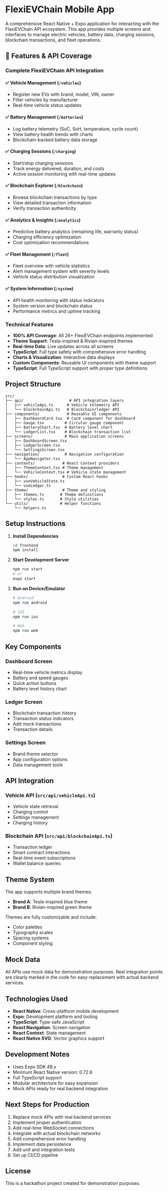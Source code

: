 # FlexiEVChain Mobile App

A comprehensive React Native + Expo application for interacting with the FlexiEVChain API ecosystem. This app provides multiple screens and interfaces to manage electric vehicles, battery data, charging sessions, blockchain transactions, and fleet operations.

## 🚀 Features & API Coverage

### Complete FlexiEVChain API Integration

#### ✅ **Vehicle Management** (`/vehicles`)
- Register new EVs with brand, model, VIN, owner
- Filter vehicles by manufacturer  
- Real-time vehicle status updates

#### ✅ **Battery Management** (`/batteries`)
- Log battery telemetry (SoC, SoH, temperature, cycle count)
- View battery health trends with charts
- Blockchain-backed battery data storage

#### ✅ **Charging Sessions** (`/charging`)
- Start/stop charging sessions
- Track energy delivered, duration, and costs
- Active session monitoring with real-time updates

#### ✅ **Blockchain Explorer** (`/blockchain`)  
- Browse blockchain transactions by type
- View detailed transaction information
- Verify transaction authenticity

#### ✅ **Analytics & Insights** (`/analytics`)
- Predictive battery analytics (remaining life, warranty status)
- Charging efficiency optimization
- Cost optimization recommendations

#### ✅ **Fleet Management** (`/fleet`)
- Fleet overview with vehicle statistics
- Alert management system with severity levels
- Vehicle status distribution visualization

#### ✅ **System Information** (`/system`)
- API health monitoring with status indicators
- System version and blockchain status
- Performance metrics and uptime tracking

### Technical Features
- **100% API Coverage**: All 26+ FlexiEVChain endpoints implemented
- **Theme Support**: Tesla-inspired & Rivian-inspired themes
- **Real-time Data**: Live updates across all screens
- **TypeScript**: Full type safety with comprehensive error handling
- **Charts & Visualization**: Interactive data displays
- **Custom Components**: Reusable UI components with theme support
- **TypeScript**: Full TypeScript support with proper type definitions

## Project Structure

```
src/
├── api/                    # API integration layers
│   ├── vehicleApi.ts      # Vehicle telemetry API
│   └── blockchainApi.ts   # Blockchain/ledger API
├── components/            # Reusable UI components
│   ├── DashboardCard.tsx  # Card component for dashboard
│   ├── Gauge.tsx         # Circular gauge component
│   ├── BatteryChart.tsx  # Battery level chart
│   └── LedgerList.tsx    # Blockchain transaction list
├── screens/              # Main application screens
│   ├── DashboardScreen.tsx
│   ├── LedgerScreen.tsx
│   └── SettingsScreen.tsx
├── navigation/           # Navigation configuration
│   └── AppNavigator.tsx
├── contexts/            # React Context providers
│   ├── ThemeContext.tsx # Theme management
│   └── VehicleContext.tsx # Vehicle state management
├── hooks/               # Custom React hooks
│   ├── useVehicleState.ts
│   └── useLedger.ts
├── theme/               # Theme and styling
│   ├── themes.ts       # Theme definitions
│   └── styles.ts       # Style utilities
└── utils/              # Helper functions
    └── helpers.ts
```

## Setup Instructions

1. **Install Dependencies**
   ```bash
   cd frontend
   npm install
   ```

2. **Start Development Server**
   ```bash
   npm run start
   # or
   expo start
   ```

3. **Run on Device/Emulator**
   ```bash
   # Android
   npm run android
   
   # iOS
   npm run ios
   
   # Web
   npm run web
   ```

## Key Components

### Dashboard Screen
- Real-time vehicle metrics display
- Battery and speed gauges
- Quick action buttons
- Battery level history chart

### Ledger Screen
- Blockchain transaction history
- Transaction status indicators
- Add mock transactions
- Transaction details

### Settings Screen
- Brand theme selector
- App configuration options
- Data management tools

## API Integration

### Vehicle API (`src/api/vehicleApi.ts`)
- Vehicle state retrieval
- Charging control
- Settings management
- Charging history

### Blockchain API (`src/api/blockchainApi.ts`)
- Transaction ledger
- Smart contract interactions
- Real-time event subscriptions
- Wallet balance queries

## Theme System

The app supports multiple brand themes:

- **Brand A**: Tesla-inspired blue theme
- **Brand B**: Rivian-inspired green theme

Themes are fully customizable and include:
- Color palettes
- Typography scales
- Spacing systems
- Component styling

## Mock Data

All APIs use mock data for demonstration purposes. Real integration points are clearly marked in the code for easy replacement with actual backend services.

## Technologies Used

- **React Native**: Cross-platform mobile development
- **Expo**: Development platform and tooling
- **TypeScript**: Type-safe JavaScript
- **React Navigation**: Screen navigation
- **React Context**: State management
- **React Native SVG**: Vector graphics support

## Development Notes

- Uses Expo SDK 49.x
- Minimum React Native version: 0.72.6
- Full TypeScript support
- Modular architecture for easy expansion
- Mock APIs ready for real backend integration

## Next Steps for Production

1. Replace mock APIs with real backend services
2. Implement proper authentication
3. Add real-time WebSocket connections
4. Integrate with actual blockchain networks
5. Add comprehensive error handling
6. Implement data persistence
7. Add unit and integration tests
8. Set up CI/CD pipeline

## License

This is a hackathon project created for demonstration purposes.
